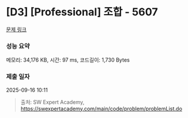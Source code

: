 # [D3] [Professional] 조합 - 5607 

[문제 링크](https://swexpertacademy.com/main/code/problem/problemDetail.do?contestProbId=AWXGKdbqczEDFAUo) 

### 성능 요약

메모리: 34,176 KB, 시간: 97 ms, 코드길이: 1,730 Bytes

### 제출 일자

2025-09-16 10:11



> 출처: SW Expert Academy, https://swexpertacademy.com/main/code/problem/problemList.do